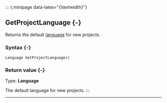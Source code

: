 ::: {.minipage data-latex="{\textwidth}"}
## GetProjectLanguage {-}

Returns the default [language](#language) for new projects.

### Syntax {-}

```{sql}
Language GetProjectLanguage()
```

### Return value {-}

Type: **Language**

The default language for new projects.
:::

***
